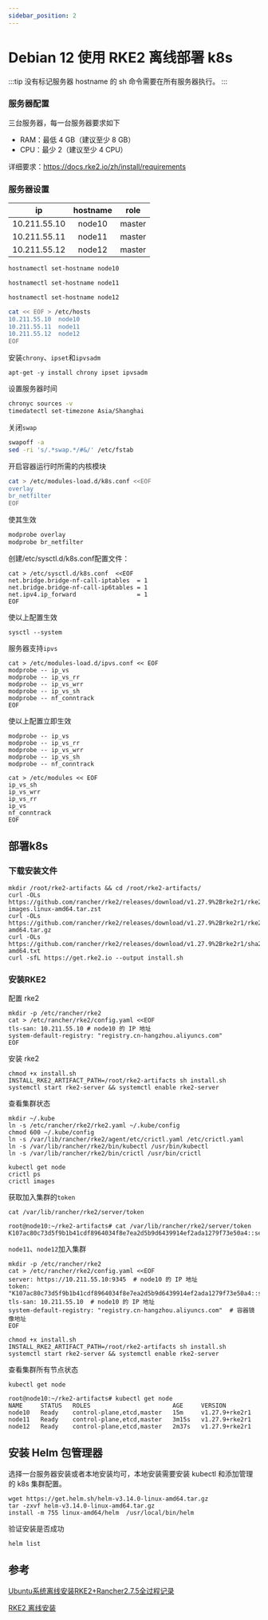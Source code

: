 ```yaml
---
sidebar_position: 2
---
```


# Debian 12 使用 RKE2 离线部署 k8s

:::tip
没有标记服务器 hostname 的 sh 命令需要在所有服务器执行。
:::

### 服务器配置

三台服务器，每一台服务器要求如下

- RAM：最低 4 GB（建议至少 8 GB）
- CPU：最少 2（建议至少 4 CPU）

详细要求：https://docs.rke2.io/zh/install/requirements

### 服务器设置

|      ip      | hostname |  role  |
|:------------:|:--------:|:------:|
| 10.211.55.10 |  node10  | master |
| 10.211.55.11 |  node11  | master |
| 10.211.55.12 |  node12  | master |

```sh title="node10"
hostnamectl set-hostname node10
```

```sh title="node11"
hostnamectl set-hostname node11
```

```sh title="node12"
hostnamectl set-hostname node12
```

```sh
cat << EOF > /etc/hosts
10.211.55.10  node10
10.211.55.11  node11
10.211.55.12  node12
EOF
```

安装`chrony`、`ipset`和`ipvsadm`
```shell
apt-get -y install chrony ipset ipvsadm
```

设置服务器时间

```sh
chronyc sources -v
timedatectl set-timezone Asia/Shanghai
```

关闭`swap`

```sh
swapoff -a
sed -ri 's/.*swap.*/#&/' /etc/fstab
```

开启容器运行时所需的内核模块

```sh
cat > /etc/modules-load.d/k8s.conf <<EOF
overlay
br_netfilter
EOF
```

使其生效

```sh
modprobe overlay
modprobe br_netfilter
```

创建/etc/sysctl.d/k8s.conf配置文件：

```shell
cat > /etc/sysctl.d/k8s.conf  <<EOF
net.bridge.bridge-nf-call-iptables  = 1
net.bridge.bridge-nf-call-ip6tables = 1
net.ipv4.ip_forward                 = 1
EOF
```

使以上配置生效

```shell
sysctl --system
```

服务器支持`ipvs`

```shell
cat > /etc/modules-load.d/ipvs.conf << EOF
modprobe -- ip_vs
modprobe -- ip_vs_rr
modprobe -- ip_vs_wrr
modprobe -- ip_vs_sh
modprobe -- nf_conntrack
EOF
```

使以上配置立即生效

```shell
modprobe -- ip_vs
modprobe -- ip_vs_rr
modprobe -- ip_vs_wrr
modprobe -- ip_vs_sh
modprobe -- nf_conntrack
```

```shell
cat > /etc/modules << EOF
ip_vs_sh
ip_vs_wrr
ip_vs_rr
ip_vs
nf_conntrack
EOF
```

## 部署k8s

### 下载安装文件

```shell
mkdir /root/rke2-artifacts && cd /root/rke2-artifacts/
curl -OLs https://github.com/rancher/rke2/releases/download/v1.27.9%2Brke2r1/rke2-images.linux-amd64.tar.zst
curl -OLs https://github.com/rancher/rke2/releases/download/v1.27.9%2Brke2r1/rke2.linux-amd64.tar.gz
curl -OLs https://github.com/rancher/rke2/releases/download/v1.27.9%2Brke2r1/sha256sum-amd64.txt
curl -sfL https://get.rke2.io --output install.sh
```

### 安装RKE2

配置 rke2

```shell title="node10" {3}
mkdir -p /etc/rancher/rke2
cat > /etc/rancher/rke2/config.yaml <<EOF
tls-san: 10.211.55.10 # node10 的 IP 地址
system-default-registry: "registry.cn-hangzhou.aliyuncs.com"
EOF
```

安装 rke2

```shell title="node10"
chmod +x install.sh
INSTALL_RKE2_ARTIFACT_PATH=/root/rke2-artifacts sh install.sh
systemctl start rke2-server && systemctl enable rke2-server
```

查看集群状态

```shell title="node10"
mkdir ~/.kube
ln -s /etc/rancher/rke2/rke2.yaml ~/.kube/config
chmod 600 ~/.kube/config
ln -s /var/lib/rancher/rke2/agent/etc/crictl.yaml /etc/crictl.yaml
ln -s /var/lib/rancher/rke2/bin/kubectl /usr/bin/kubectl
ln -s /var/lib/rancher/rke2/bin/crictl /usr/bin/crictl

kubectl get node
crictl ps
crictl images
```

获取加入集群的`token`

```shell title="node10"
cat /var/lib/rancher/rke2/server/token
```

```text title="node10"
root@node10:~/rke2-artifacts# cat /var/lib/rancher/rke2/server/token
K107ac80c73d5f9b1b41cdf8964034f8e7ea2d5b9d6439914ef2ada1279f73e50a4::server:2630492423c420d92260253874e9b60b
```

`node11`、`node12`加入集群
```shell title="node11、node12" {3-5}
mkdir -p /etc/rancher/rke2
cat > /etc/rancher/rke2/config.yaml <<EOF
server: https://10.211.55.10:9345  # node10 的 IP 地址
token: "K107ac80c73d5f9b1b41cdf8964034f8e7ea2d5b9d6439914ef2ada1279f73e50a4::server:2630492423c420d92260253874e9b60b"
tls-san: 10.211.55.10  # node10 的 IP 地址
system-default-registry: "registry.cn-hangzhou.aliyuncs.com"  # 容器镜像地址
EOF
```

```shell title="node11、node12"
chmod +x install.sh
INSTALL_RKE2_ARTIFACT_PATH=/root/rke2-artifacts sh install.sh
systemctl start rke2-server && systemctl enable rke2-server
```

查看集群所有节点状态

```shell title="node10"
kubectl get node
```

```text title="node10"
root@node10:~/rke2-artifacts# kubectl get node
NAME     STATUS   ROLES                       AGE     VERSION
node10   Ready    control-plane,etcd,master   15m     v1.27.9+rke2r1
node11   Ready    control-plane,etcd,master   3m15s   v1.27.9+rke2r1
node12   Ready    control-plane,etcd,master   2m37s   v1.27.9+rke2r1
```

## 安装 Helm 包管理器

选择一台服务器安装或者本地安装均可，本地安装需要安装 kubectl 和添加管理的 k8s 集群配置。

```shell title="node10"
wget https://get.helm.sh/helm-v3.14.0-linux-amd64.tar.gz
tar -zxvf helm-v3.14.0-linux-amd64.tar.gz
install -m 755 linux-amd64/helm  /usr/local/bin/helm
```

验证安装是否成功

```shell
helm list
```

## 参考

[Ubuntu系统离线安装RKE2+Rancher2.7.5全过程记录](https://blog.csdn.net/u010438035/article/details/131684587)

[RKE2 离线安装](https://docs.rke2.io/zh/install/airgap)

